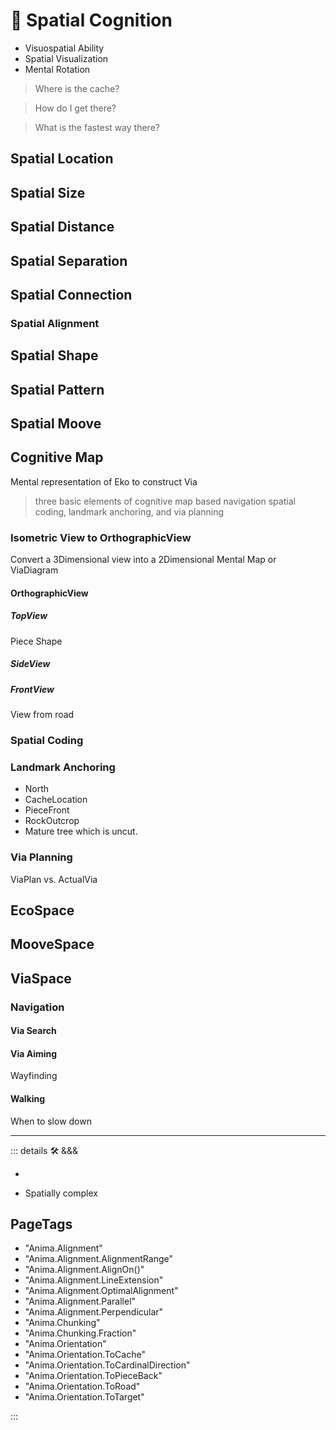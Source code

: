 # 💜 <anima>Spatial Cognition</anima>

- Visuospatial Ability
- Spatial Visualization
- Mental Rotation

> Where is the cache?

> How do I get there?

> What is the fastest way there?

>

## Spatial Location

## Spatial Size

## Spatial Distance

## Spatial Separation

## Spatial Connection

### Spatial Alignment

## Spatial Shape

## Spatial Pattern

## Spatial Moove

## Cognitive Map

Mental representation of Eko to construct Via

> three basic elements of cognitive map based navigation spatial coding, landmark anchoring, and via planning

### Isometric View to OrthographicView

Convert a 3Dimensional view into a 2Dimensional Mental Map or ViaDiagram

#### OrthographicView

##### TopView

Piece Shape

##### SideView

##### FrontView

View from road

### Spatial Coding

### Landmark Anchoring

- North
- CacheLocation
- PieceFront
- RockOutcrop
- Mature tree which is uncut.

### Via Planning

ViaPlan vs. ActualVia

## <ekos>EcoSpace</ekos>

## <motor>MooveSpace</motor>

## <via>ViaSpace</via>

### Navigation

#### Via Search

#### Via Aiming

Wayfinding

#### Walking

When to slow down

---

<!-- =================================================== -->
<!-- =================================================== -->
<!-- =================================================== -->
<!-- =================================================== -->
<!-- =================================================== -->
::: details 🛠 <dev>&&&</dev>

-

- Spatially complex

<h2>PageTags</h2>

- "Anima.Alignment"
- "Anima.Alignment.AlignmentRange"
- "Anima.Alignment.AlignOn()"
- "Anima.Alignment.LineExtension"
- "Anima.Alignment.OptimalAlignment"
- "Anima.Alignment.Parallel"
- "Anima.Alignment.Perpendicular"
- "Anima.Chunking"
- "Anima.Chunking.Fraction"
- "Anima.Orientation"
- "Anima.Orientation.ToCache"
- "Anima.Orientation.ToCardinalDirection"
- "Anima.Orientation.ToPieceBack"
- "Anima.Orientation.ToRoad"
- "Anima.Orientation.ToTarget"

:::
